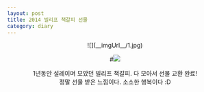 ```yaml
---
layout: post
title: 2014 빌리프 책갈피 선물
category: diary
---
```

<center>
![](__imgUrl__/1.jpg)

#![](__imgUrl__/2.jpg)

1년동안 설레이며 모았던 빌리프 책갈피. 다 모아서 선물 교환 완료!<br>
정말 선물 받은 느낌이다. 소소한 행복이다 :D
</center>